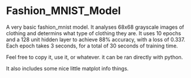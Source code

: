 # Fashion_MNIST_Model
A very basic fashion_mnist model. 
It analyses 68x68 grayscale images of clothing and determins what type of clothing they are. 
It uses 10 epochs and a 128 unit hidden layer to achieve 88% accuracy, with a loss of 0.337. 
Each epoch takes 3 seconds, for a total of 30 seconds of training time.

Feel free to copy it, use it, or whatever.
it can be ran directly with python.

It also includes some nice little matplot info things.
